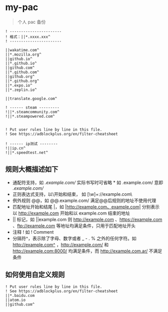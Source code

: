# my-pac

> 个人 pac 备份

```
! -----------------------
! 格式：||*.xxxx.xxx^
! -----------------------

||wakatime.com^
||*.mozilla.org^
||github.io^
||*.github.io^
||github.com^
||*.github.com^
||github.org^
||*.github.org^
||*.expo.io^
||*.zeplin.io^

||translate.google.com^

! ------ steam ---------
!||*.steamcommunity.com^
!||*.steampowered.com^


! Put user rules line by line in this file.
! See https://adblockplus.org/en/filter-cheatsheet

! ------ ip测试 --------
!||ip.cn^
!||*.speedtest.net^
```


## 规则大概描述如下

- 通配符支持，如 *.example.com/* 实际书写时可省略 * 如 .example.com/ 意即 *.example.com/*
- 正则表达式支持，以\开始和结束， 如 [\w]+://example.com\
- 例外规则 @@，如 @@.example.com/ 满足@@后规则的地址不使用代理
- 匹配地址开始和结尾 |，如 |http://example.com、example.com| 分别表示以 http://example.com 开始和以 example.com 结束的地址
- || 标记，如 ||example.com 则 http://example.com 、https://example.com 、ftp://example.com 等地址均满足条件，只用于匹配地址开头
- 注释 ! 如 ! Comment
- 分隔符^，表示除了字母、数字或者 _ - . % 之外的任何字符。如 http://example.com^ ，http://example.com/ 和 http://example.com:8000/ 均满足条件，而 http://example.com.ar/ 不满足条件

## 如何使用自定义规则

```
! Put user rules line by line in this file.
! See https://adblockplus.org/en/filter-cheatsheet
||*.baidu.com
||atom.io
||github.com^
```
